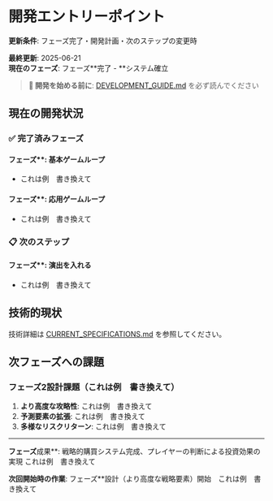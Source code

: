 # 開発エントリーポイント

**更新条件**: フェーズ完了・開発計画・次のステップの変更時

**最終更新**: 2025-06-21  
**現在のフェーズ**: フェーズ**完了 - **システム確立

> **📖 開発を始める前に**: [DEVELOPMENT_GUIDE.md](./DEVELOPMENT_GUIDE.md) を必ず読んでください

## 現在の開発状況

### ✅ 完了済みフェーズ

#### フェーズ**: 基本ゲームループ
- これは例　書き換えて

#### フェーズ**: 応用ゲームループ
- これは例　書き換えて

### 📋 次のステップ

#### フェーズ**: 演出を入れる
- これは例　書き換えて

## 技術的現状

技術詳細は [CURRENT_SPECIFICATIONS.md](./CURRENT_SPECIFICATIONS.md) を参照してください。

## 次フェーズへの課題

### フェーズ2設計課題（これは例　書き換えて）
1. **より高度な攻略性**: これは例　書き換えて
2. **予測要素の拡張**: これは例　書き換えて
3. **多様なリスクリターン**: これは例　書き換えて

---

**フェーズ**成果**: 戦略的購買システム完成、プレイヤーの判断による投資効果の実現  これは例　書き換えて

**次回開始時の作業**: フェーズ**設計（より高度な戦略要素）開始　これは例　書き換えて
